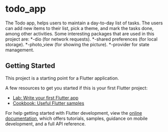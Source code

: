 # todo_app

The Todo app, helps users to maintain a day-to-day list of tasks.
The users can add new items to their list, pick a theme, and mark the tasks done, among other activities.
Some interesting packages that are used in this project are:
*-dio (for network requests).
*-shared preferences (for local storage).
*-photo_view (for showing the picture).
*-provider for state management.

## Getting Started

This project is a starting point for a Flutter application.

A few resources to get you started if this is your first Flutter project:

- [Lab: Write your first Flutter app](https://docs.flutter.dev/get-started/codelab)
- [Cookbook: Useful Flutter samples](https://docs.flutter.dev/cookbook)

For help getting started with Flutter development, view the
[online documentation](https://docs.flutter.dev/), which offers tutorials,
samples, guidance on mobile development, and a full API reference.
